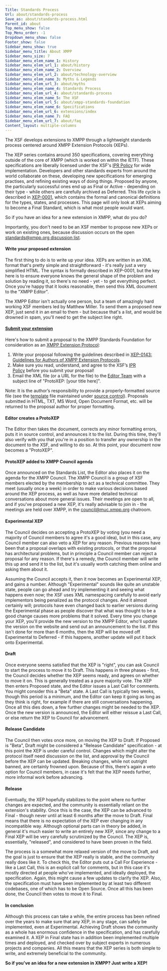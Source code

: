 ```yaml
---
Title: Standards Process
Url: about/standards-process
Save_as: about/standards-process.html
Parent_id: about
Top_menu_show: false
Top_Menu_order: -1
Dropdown_menu_show: false
Footer_show: false
Sidebar_menu_show: true
Sidebar_menu_title: About XMPP
Sidebar_menu_size: 7
Sidebar_menu_elem_name_1: History
Sidebar_menu_elem_url_1: about/history
Sidebar_menu_elem_name_2: Overview
Sidebar_menu_elem_url_2: about/technology-overview
Sidebar_menu_elem_name_3: Myths & Legends
Sidebar_menu_elem_url_3: about/myths
Sidebar_menu_elem_name_4: Standards Process
Sidebar_menu_elem_url_4: about/standards-process
Sidebar_menu_elem_name_5: The XSF
Sidebar_menu_elem_url_5: about/xmpp-standards-foundation
Sidebar_menu_elem_name_6: Specifications
Sidebar_menu_elem_url_6: extensions/index
Sidebar_menu_elem_name_7: FAQ
Sidebar_menu_elem_url_7: about/faq
Content_layout: multiple-columns
---
```


The XSF develops extensions to XMPP through a lightweight standards process centered around XMPP Extension Protocols (XEPs).

The XEP series contains around 350 specifications, covering everything outside of the core of XMPP (which is worked on within the IETF). These specifications are liberally licensed under the XSF's [IPR Policy](/about/xsf/xsf-ipr-policy/) for wide implementation. Developers and other standards experts from around the world collaborate on these, developing new specifications for emerging practises, and refining existing ways of doing things. Proposed by anyone, the particularly successful ones end up as Final or Active - depending on their type - while others are carefully archived as Deferred. This life cycle is described in [XEP-0001](/extensions/xep-0001.html), which contains the formal and canonical definitions for the types, states, and processes. This page will only look at XEPs aiming to become a Final Standard, which is what most people would want.

So if you have an idea for a new extension in XMPP, what do you do?

Importantly, you don't need to be an XSF member to propose new XEPs or work on existing ones, because discussion occurs on the open [standards@xmpp.org discussion list](http://mail.jabber.org/mailman/listinfo/standards).

#### Write your proposed extension

The first thing to do is to write up your idea. XEPs are written in an XML format that's pretty simple and straightforward - it's really just a very simplified HTML. The syntax is formally described in XEP-0001, but the key here is to ensure everyone knows the general shape of the problem and solution by reading it, so there's no need - yet - to get everything perfect. Once you're happy that it looks reasonable, then send this XML document to the "XMPP Editor".

The XMPP Editor isn't actually one person, but a team of amazingly hard working XSF members led by Matthew Miller. To send them a proposed new XEP, just send it in an email to them - but because that's a list, and would be drowned in spam, you'll need to get the subject line right.

#### <a name="submitting-a-xep" href="#submitting-a-xep">Submit your extension</a>

Here's how to submit a proposal to the XMPP Standards Foundation for consideration as an [XMPP Extension Protocol](/xmpp-protocols/xmpp-extensions/):

1. Write your proposal following the guidelines described in [XEP-0143: Guidelines for Authors of XMPP Extension Protocols](/extensions/xep-0143.html).
2. Make sure you read, understand, and agree to the XSF’s [IPR Policy](/about/ipr-policy) before you submit your proposal!
3. Email the XML file (or a URL for the file) to the [Editor Team](mailto:editor@xmpp.org) with a subject line of "ProtoXEP: [your title here]".

Note: It is the author’s responsibility to provide a properly-formatted source file (see the [template](/extensions/xep-template.xml) file maintained under [source control](/about-xmpp/xsf/xsf-source-control/)). Proposals submitted in HTML, TXT, MS Word, Open Document Format, etc. will be returned to the proposal author for proper formatting.

#### Editor creates a ProtoXEP

The Editor then takes the document, corrects any minor formatting errors, puts it in source control, and announces it to the list. During this time, they'll also verify with you that you're in a position to transfer any ownership in the document to the XSF, and willing to do so. At this point, your document now becomes a "ProtoXEP".

#### ProtoXEP added to XMPP Council agenda

Once announced on the Standards List, the Editor also places it on the agenda for the XMPP Council. The XMPP Council is a group of XSF members elected by the membership to act as a technical committee. They meet (usually once a week) in order to make various decisions based around the XEP process, as well as have more detailed technical conversations about more general issues. Their meetings are open to all, and if you've proposed a new XEP, it's really advisable to join in - the meetings are held over XMPP, in the council@muc.xmpp.org chatroom.

#### Experimental XEP

The Council decides on accepting a ProtoXEP by voting (you need a majority of Council members to agree it's a good idea), but in this case, any Council member can also veto a XEP for any reason. Previous reasons have been that a proposal overlaps with existing protocols, or that the proposal has architectural problems, but in principle a Council member can reject a proposal for any reason. If there's a remedy, the Council member will write this up and send it to the list, but it's usually worth catching them online and asking them about it.

Assuming the Council accepts it, then it now becomes an Experimental XEP, and gains a number. Although "Experimental" sounds like quite an unstable state, people can go ahead and try implementing it and seeing what happens even now; the XSF uses XML namespacing carefully to avoid early implementors being penalized as the protocol changes. And it almost certainly will; protocols have even changed back to earlier versions during the Experimental phase as people discover that what was thought to be a good change causes more problems that it solved. Every time you change your XEP, you'll provide the new version to the XMPP Editor, who'll update the version on the website and send out an announcement to the list. If this isn't done for more than 6 months, then the XEP will be moved off Experimental to Deferred - if this happens, another update will put it back onto Experimental.

#### Draft

Once everyone seems satisfied that the XEP is "right", you can ask Council to start the process to move it to Draft. This happens in three phases - first, the Council decides whether the XEP seems ready, and agrees on whether to move it on. This is generally treated as a pure majority vote. The XEP then enters Proposed state, and the Editor issues a Last Call for comments. You might consider this a "Beta" state. A Last Call is typically two weeks, though this period is a minimum, and the Editor can keep it going as long as they think is right, for example if there are still conversations happening. Once all this dies down, a few further changes might be needed to the XEP. Once the new version is announced, the Editor will either reissue a Last Call, or else return the XEP to Council for advancement.

#### Release Candidate

The Council then votes once more, on moving the XEP to Draft. If Proposed is "Beta", Draft might be considered a "Release Candidate" specification - at this point the XEP is under careful control. Changes which might alter the protocol itself need discussion on the list, and approval by the Council before the XEP can be updated. Breaking changes, while not outright banned, are certainly frowned upon. Because of this, there's again a veto option for Council members, in case it's felt that the XEP needs further, more informal work before advancing.

#### Release

Eventually, the XEP hopefully stabilizes to the point where no further changes are expected, and the community is essentially reliant on the extension's stability. Once this is the case, the XEP can be advanced to Final - though never until at least 6 months after the move to Draft. Final means that there is no expectation of the XEP ever changing in any incompatible way. Although optional parts can in theory be added, in general it's much easier to write an entirely new XEP, since any change to a Final XEP will be very carefully scrutinized by the Council. The XEP is, essentially, "released", and considered to have been proven in the field.

The process is a somewhat more relaxed version of the move to Draft, and the goal is just to ensure that the XEP really is stable, and the community really does like it. To check this, the Editor puts out a Call For Experience - like a Last Call, this is an explicit call for comments, but in this case it's mostly directed at people who've implemented, and ideally deployed, the specification. Again, this might cause a few updates to clarify the XEP. Also, the specification must have been implemented by at least two different codebases, one of which has to be Open Source. Once all this has been done, the Council then votes to move it to Final.

#### In conclusion

Although this process can take a while, the entire process has been refined over the years to make sure that any XEP, in any stage, can safely be implemented, even at Experimental. Achieving Draft shows the community as a whole has enormous confidence in the specification, and has carefully examined it. A XEP in Final state has in addition been implemented multiple times and deployed, and checked over by subject experts in numerous projects and companies. All this means that the XEP series is both simple to write, and extremely beneficial to the community.

__So if you've an idea for a new extension in XMPP? Just write a XEP!__

